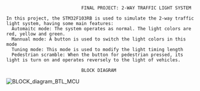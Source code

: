                                 FINAL PROJECT: 2-WAY TRAFFIC LIGHT SYSTEM
```
In this project, the STM32F103RB is used to simulate the 2-way traffic light system, having some main features:
  Automaitc mode: The system operates as normal. The light colors are red, yellow and green.
  Mannual mode: A button is used to switch the light colors in this mode
  Tuning mode: This mode is used to modify the light timing length
  Pedestrian scramble: When the button for pedestrian pressed, its light is turn on and operates reversely to the light of vehicles.
```
  
                                BLOCK DIAGRAM
![BLOCK_diagram_BTL_MCU](https://github.com/thanhphucse/TEMP_ASS_MCU/assets/106461205/80145b49-52d6-4f51-b32d-5a8a66778d99)
